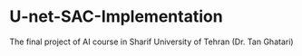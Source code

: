 # U-net-SAC-Implementation
The final project of AI course in Sharif University of Tehran (Dr. Tan Ghatari)
